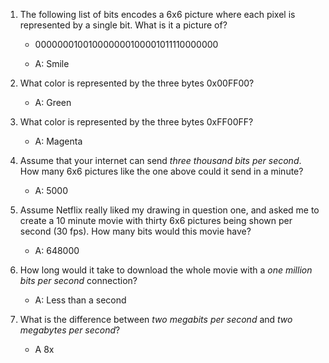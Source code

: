 1. The following list of bits encodes a 6x6 picture where each pixel is
   represented by a single bit. What is it a picture of?
   - 000000010010000000100001011110000000

   - A: Smile

2. What color is represented by the three bytes 0x00FF00?

   - A: Green

3. What color is represented by the three bytes 0xFF00FF?

   - A: Magenta

2. Assume that your internet can send *three thousand bits per second*. How many
   6x6 pictures like the one above could it send in a minute?

   - A: 5000

3. Assume Netflix really liked my drawing in question one, and asked me to
   create a 10 minute movie with thirty 6x6 pictures being shown per second
   (30 fps). How many bits would this movie have?

   - A: 648000

4. How long would it take to download the whole movie with a *one million bits
   per second* connection?

   - A: Less than a second

5. What is the difference between *two megabits per second* and *two megabytes
   per second*?

   - A 8x
